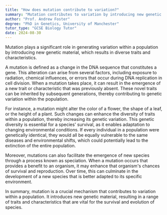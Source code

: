 ```yaml
---
title: "How does mutation contribute to variation?"
summary: "Mutation contributes to variation by introducing new genetic material into a population, leading to different traits and characteristics."
author: "Prof. Andrew Foster"
degree: "PhD in Genetics, University of Manchester"
tutor_type: "GCSE Biology Tutor"
date: 2024-08-30
---
```


Mutation plays a significant role in generating variation within a population by introducing new genetic material, which results in diverse traits and characteristics.

A mutation is defined as a change in the DNA sequence that constitutes a gene. This alteration can arise from several factors, including exposure to radiation, chemical influences, or errors that occur during DNA replication in cell division. When a mutation takes place, it can result in the emergence of a new trait or characteristic that was previously absent. These novel traits can be inherited by subsequent generations, thereby contributing to genetic variation within the population.

For instance, a mutation might alter the color of a flower, the shape of a leaf, or the height of a plant. Such changes can enhance the diversity of traits within a population, thereby increasing its genetic variation. This genetic diversity is essential for a species' survival, as it enables adaptation to changing environmental conditions. If every individual in a population were genetically identical, they would all be equally vulnerable to the same diseases and environmental shifts, which could potentially lead to the extinction of the entire population.

Moreover, mutations can also facilitate the emergence of new species through a process known as speciation. When a mutation occurs that provides a benefit to an organism, it may enhance that organism's chances of survival and reproduction. Over time, this can culminate in the development of a new species that is better adapted to its specific environment.

In summary, mutation is a crucial mechanism that contributes to variation within a population. It introduces new genetic material, resulting in a range of traits and characteristics that are vital for the survival and evolution of species.
    